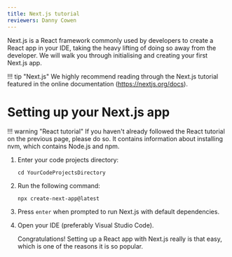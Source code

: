 ```yaml
---
title: Next.js tutorial
reviewers: Danny Cowen
---
```


Next.js is a React framework commonly used by developers to create a React app in your IDE, taking the heavy lifting of doing so away from the developer. We will walk you through initialising and creating your first Next.js app.

!!! tip "Next.js"
    We highly recommend reading through the Next.js tutorial featured in the online documentation (https://nextjs.org/docs). 

# Setting up your Next.js app

!!! warning "React tutorial"
    If you haven't already followed the React tutorial on the previous page, please do so. It contains information about installing nvm, which contains Node.js and npm.

1. Enter your code projects directory:
    ```console
    cd YourCodeProjectsDirectory
    ```
1. Run the following command:
    ```console
    npx create-next-app@latest
    ```

1. Press `enter` when prompted to run Next.js with default dependencies.

1. Open your IDE (preferably Visual Studio Code).

    Congratulations! Setting up a React app with Next.js really is that easy, which is one of the reasons it is so popular.